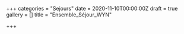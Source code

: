 +++
categories = "Sejours"
date = 2020-11-10T00:00:00Z
draft = true
gallery = []
title = "Ensemble_Séjour_WYN"

+++
